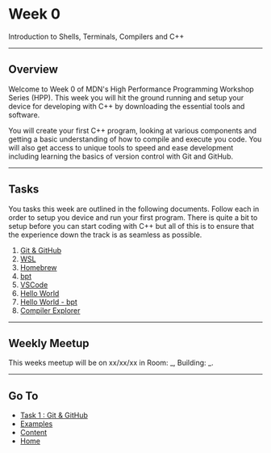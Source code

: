 # Week 0

Introduction to Shells, Terminals, Compilers and C++

---

## Overview

Welcome to Week 0 of MDN's High Performance Programming Workshop Series (HPP). This week you will hit the ground running and setup your device for developing with C++ by downloading the essential tools and software.

You will create your first C++ program, looking at various components and getting a basic understanding of how to compile and execute you code. You will also get access to unique tools to speed and ease development including learning the basics of version control with Git and GitHub.

---

## Tasks

You tasks this week are outlined in the following documents. Follow each in order to setup you device and run your first program. There is quite a bit to setup before you can start coding with C++ but all of this is to ensure that the experience down the track is as seamless as possible.

1. [Git & GitHub](/content/week0/tasks/github.md)
2. [WSL](/content/week0/tasks/wsl.md)
3. [Homebrew](/content/week0/tasks/homebrew.md)
4. [bpt](/content/week0/tasks/bpt.md)
5. [VSCode](/content/week0/tasks/vscode.md)
6. [Hello World](/content/week0/examples/hello/README.md)
7. [Hello World - bpt](/content/week0/examples/hello-bpt/README.md)
8. [Compiler Explorer](/content/week0/tasks/godbolt.md)

---

## Weekly Meetup

This weeks meetup will be on xx/xx/xx in Room: _, Building: _.

---

## Go To

- [Task 1 : Git & GitHub](/content/week0/tasks/github.md)
- [Examples](/content/week0/examples/README.md)
- [Content](/content/README.md)
- [Home](/README.md)
